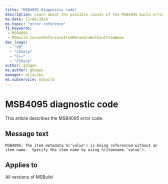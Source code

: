 ```yaml
---
title: "MSB4095 diagnostic code"
description: Learn about the possible causes of the MSB4095 build error, and get troubleshooting tips.
ms.date: 12/06/2024
ms.topic: "error-reference"
f1_keywords:
 - MSB4095
 - MSBuild.CannotReferenceItemMetadataWithoutItemName
dev_langs:
  - "VB"
  - "CSharp"
  - "C++"
  - "FSharp"
author: ghogen
ms.author: ghogen
manager: mijacobs
ms.subservice: msbuild
---
```


# MSB4095 diagnostic code

<!-- :::ErrorDefinitionDescription::: -->
<!-- :::editable-content name="introDescription"::: -->
This article describes the MSB4095 error code.
<!-- :::editable-content-end::: -->

## Message text

`MSB4095: The item metadata %('value') is being referenced without an item name.  Specify the item name by using %(itemname.'value').`

<!-- :::editable-content name="postOutputDescription"::: -->
<!--
{StrBegin="MSB4095: "}
-->
<!-- :::editable-content-end::: -->
<!-- :::ErrorDefinitionDescription-end::: -->

## Applies to

All versions of MSBuild
